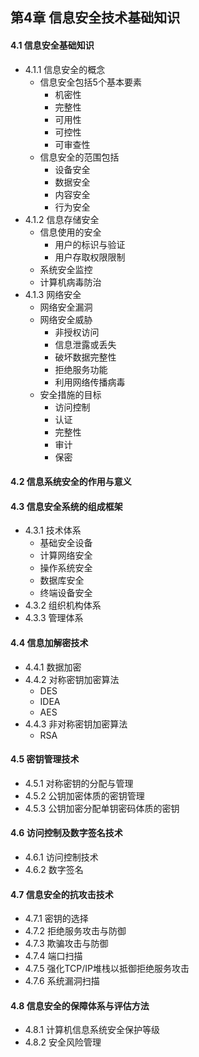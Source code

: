 ## 第4章 信息安全技术基础知识
#### 4.1 信息安全基础知识
- 4.1.1 信息安全的概念
	- 信息安全包括5个基本要素
		- 机密性
		- 完整性
		- 可用性
		- 可控性
		- 可审查性
	- 信息安全的范围包括
		- 设备安全
		- 数据安全
		- 内容安全
		- 行为安全
- 4.1.2 信息存储安全
	- 信息使用的安全
		- 用户的标识与验证
		- 用户存取权限限制
	- 系统安全监控
	- 计算机病毒防治
- 4.1.3 网络安全
	- 网络安全漏洞
	- 网络安全威胁
		- 非授权访问
		- 信息泄露或丢失
		- 破坏数据完整性
		- 拒绝服务功能
		- 利用网络传播病毒
	- 安全措施的目标
		- 访问控制
		- 认证
		- 完整性
		- 审计
		- 保密
#### 4.2 信息系统安全的作用与意义
#### 4.3 信息安全系统的组成框架
- 4.3.1 技术体系
	- 基础安全设备
	- 计算网络安全
	- 操作系统安全
	- 数据库安全
	- 终端设备安全
- 4.3.2 组织机构体系
- 4.3.3 管理体系
#### 4.4 信息加解密技术
- 4.4.1 数据加密
- 4.4.2 对称密钥加密算法
	- DES
	- IDEA
	- AES
- 4.4.3 非对称密钥加密算法
	- RSA
#### 4.5 密钥管理技术
- 4.5.1 对称密钥的分配与管理
- 4.5.2 公钥加密体质的密钥管理
- 4.5.3 公钥加密分配单钥密码体质的密钥
#### 4.6 访问控制及数字签名技术
- 4.6.1 访问控制技术
- 4.6.2 数字签名
#### 4.7 信息安全的抗攻击技术
- 4.7.1 密钥的选择
- 4.7.2 拒绝服务攻击与防御
- 4.7.3 欺骗攻击与防御
- 4.7.4 端口扫描
- 4.7.5 强化TCP/IP堆栈以抵御拒绝服务攻击
- 4.7.6 系统漏洞扫描
#### 4.8 信息安全的保障体系与评估方法
- 4.8.1 计算机信息系统安全保护等级
- 4.8.2 安全风险管理